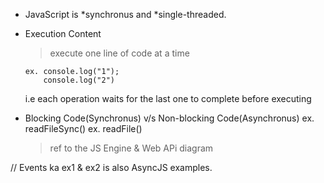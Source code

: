 - JavaScript is *synchronus and *single-threaded.

- Execution Content

  > execute one line of code at a time

      ex. console.log("1");
          console.log("2")

  i.e each operation waits for the last one to complete before executing

- Blocking Code(Synchronus) v/s Non-blocking Code(Asynchronus)
  ex. readFileSync() ex. readFile()

  > ref to the JS Engine & Web APi diagram

// Events ka ex1 & ex2 is also AsyncJS examples.
